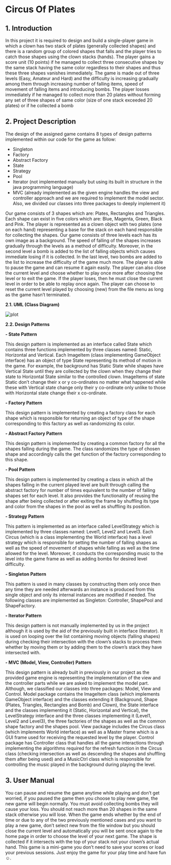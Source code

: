 # Circus Of Plates
## 1. Introduction
In this project it is required to design and build a single-player game in which a clown has two stack of plates (generally collected shapes) and there is a random group of colored shapes that falls and the player tries to catch those shapes using the clown stacks (hands). The player gains a score unit (10 points) if he managed to collect three consecutive shapes by the same stack having the same color regardless to their shapes and thus these three shapes vanishes immediately.
The game is made out of three levels (Easy, Amateur and Hard) and the difficulty is increasing gradually among them through increasing number of falling items, speed of movement of falling items and introducing bombs. The player losses immediately if he managed to collect more than 20 plates without forming any set of three shapes of same color (size of one stack exceeded 20 plates) or if he collected a bomb
## 2. Project Description
The design of the assigned game contains 8 types of design patterns implemented within our code for the game as follow:
- Singleton
- Factory
- Abstract Factory
- State
- Strategy
- Pool
- Iterator (not implemented manually but using its built in structure in the java programming language)
- MVC (already implemented as the given engine handles the view and controller approach and we are required to implement the model sector. Also, we divided our classes into three packages to deeply implement it)

Our game consists of 3 shapes which are: Plates, Rectangles and Triangles. Each shape can exist in five colors which are: Blue, Magenta, Green, Black and Pink. The player is represented as a clown object with two plates (one on each hand) representing a base for the stack on each hand responsible for collecting the shapes.
Our game consists of three levels each has its own image as a background. The speed of falling of the shapes increases gradually through the levels as a method of difficulty. Moreover, in the second level a bomb is added to the list of falling objects which causes immediate losing if it is collected. In the last level, two bombs are added to the list to increase the difficulty of the game much more.
The player is able to pause the game and can resume it again easily. The player can also close the current level and choose whether to play once more after choosing the level or to exit the game. If the player loses, then he must close the current level in order to be able to replay once again. The player can choose to reset the current level played by choosing (new) from the file menu as long as the game hasn’t terminated.

**2.1. UML (Class Diagram)**

![plot]()

**2.2. Design Patterns**

**- State Pattern**

This design pattern is implemented as an interface called State which contains three functions implemented by three classes named: Static, Horizontal and Vertical. Each ImageItem (class implementing GameObject interface) has an object of type State representing its method of motion in the game. For example, the background has Static State while shapes have Vertical State until they are collected by the clown when they change their state to Horizontal State similar to the controlled clown.
ImageItems of state Static don’t change their x or y co-ordinates no matter what happened while these with Vertical state change only their y co-ordinate only unlike to those with Horizontal state change their x co-ordinate.

**- Factory Pattern**

This design pattern is implemented by creating a factory class for each shape which is responsible for returning an object of type of the shape corresponding to this factory as well as randomizing its color.

**- Abstract Factory Pattern**

This design pattern is implemented by creating a common factory for all the shapes falling during the game. The class randomizes the type of chosen shape and accordingly calls the get function of the factory corresponding to this shape.

**- Pool Pattern**

This design pattern is implemented by creating a class in which all the shapes falling in the current played level are built through calling the abstract factory for number of times equivalent to the number of falling shapes set for each level. It also provides the functionality of reusing the shape after being collected or after exiting the frame by shuffling its type and color from the shapes in the pool as well as shuffling its position.

**- Strategy Pattern**

This pattern is implemented as an interface called LevelStrategy which is implemented by three classes named: Level1, Level2 and Level3. Each Circus (which is a class implementing the World interface) has a level strategy which is responsible for setting the number of falling shapes as well as the speed of movement of shapes while falling as well as the time allowed for the level. Moreover, it conducts the corresponding music to the level into the game frame as well as adding bombs for desired level difficulty.

**- Singleton Pattern**

This pattern is used in many classes by constructing them only once then any time they are needed afterwards an instance is produced from this single object and only its internal instances are modified if needed. The following classes are implemented as Singleton: Controller, ShapePool and ShapeFactory.

**- Iterator Pattern**

This design pattern is not manually implemented by us in the project although it is used by the aid of the previously built in interface (Iterator). It is used on looping over the list containing moving objects (falling shapes) during checking their intersection with the clown’s stacks to process them whether by moving them or by adding them to the clown’s stack they have intersected with.

**- MVC (Model, View, Controller) Pattern**

This design pattern is already built in previously in our project as the provided game engine is representing the implementation of the view and the controller parts while we are asked to implement the model part. Although, we classified our classes into three packages: Model, View and Control.
Model package contains the ImageItem class (which implements GameObject interface) and the classes extending it (Background, Shape (Plates, Triangles, Rectangles and Bomb) and Clown), the State interface and the classes implementing it (Static, Horizontal and Vertical), the LevelStrategy interface and the three classes implementing it (Level1, Level2 and Level3), the three factories of the shapes as well as the common shape factory and the shapes pool.
View package includes the Circus class (which implements World interface) as well as a Master frame which is a GUI frame used for receiving the requested level by the player.
Control package has Controller class that handles all the game interactions through implementing the algorithms required for the refresh function in the Circus class (checking intersection as well as descending the shapes and shuffling them after being used) and a MusicCtrl class which is responsible for controlling the music played in the background during playing the level.

## 3. User Manual
You can pause and resume the game anytime while playing and don’t get worried, if you paused the game then you choose to play new game, the new game will begin normally.
You must avoid collecting bombs they will cause your loss.
You should not reach more than 20 shapes in the same stack otherwise you will lose.
When the game ends whether by the end of time or due to any of the two previously mentioned cases and you want to play a new game, don’t select new from the file window but you should close the current level and automatically you will be sent once again to the home page in order to choose the level of your next game.
The shape is collected if it intersects with the top of your stack not your clown’s actual hand.
This game is a mini-game you don’t need to save your scores or load your previous sessions. Just enjoy the game for your play time and have fun ☺.
